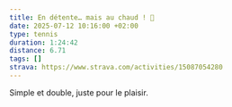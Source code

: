 ```yaml
---
title: En détente… mais au chaud ! 🥵
date: 2025-07-12 10:16:00 +02:00
type: tennis
duration: 1:24:42
distance: 6.71
tags: []
strava: https://www.strava.com/activities/15087054280
---
```


Simple et double, juste pour le plaisir.
